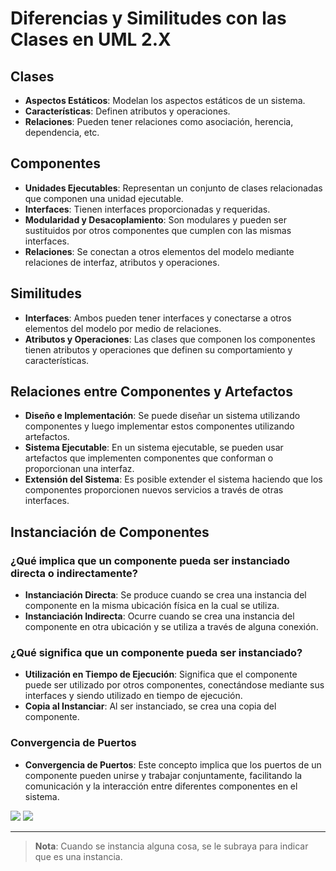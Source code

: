 
# Diferencias y Similitudes con las Clases en UML 2.X

## Clases

- **Aspectos Estáticos**: Modelan los aspectos estáticos de un sistema.
- **Características**: Definen atributos y operaciones.
- **Relaciones**: Pueden tener relaciones como asociación, herencia, dependencia, etc.

## Componentes

- **Unidades Ejecutables**: Representan un conjunto de clases relacionadas que componen una unidad ejecutable.
- **Interfaces**: Tienen interfaces proporcionadas y requeridas.
- **Modularidad y Desacoplamiento**: Son modulares y pueden ser sustituidos por otros componentes que cumplen con las mismas interfaces.
- **Relaciones**: Se conectan a otros elementos del modelo mediante relaciones de interfaz, atributos y operaciones.

## Similitudes

- **Interfaces**: Ambos pueden tener interfaces y conectarse a otros elementos del modelo por medio de relaciones.
- **Atributos y Operaciones**: Las clases que componen los componentes tienen atributos y operaciones que definen su comportamiento y características.

## Relaciones entre Componentes y Artefactos

- **Diseño e Implementación**: Se puede diseñar un sistema utilizando componentes y luego implementar estos componentes utilizando artefactos.
- **Sistema Ejecutable**: En un sistema ejecutable, se pueden usar artefactos que implementen componentes que conforman o proporcionan una interfaz.
- **Extensión del Sistema**: Es posible extender el sistema haciendo que los componentes proporcionen nuevos servicios a través de otras interfaces.

## Instanciación de Componentes

### ¿Qué implica que un componente pueda ser instanciado directa o indirectamente?

- **Instanciación Directa**: Se produce cuando se crea una instancia del componente en la misma ubicación física en la cual se utiliza.
- **Instanciación Indirecta**: Ocurre cuando se crea una instancia del componente en otra ubicación y se utiliza a través de alguna conexión.

### ¿Qué significa que un componente pueda ser instanciado?

- **Utilización en Tiempo de Ejecución**: Significa que el componente puede ser utilizado por otros componentes, conectándose mediante sus interfaces y siendo utilizado en tiempo de ejecución.
- **Copia al Instanciar**: Al ser instanciado, se crea una copia del componente.

### Convergencia de Puertos

- **Convergencia de Puertos**: Este concepto implica que los puertos de un componente pueden unirse y trabajar conjuntamente, facilitando la comunicación y la interacción entre diferentes componentes en el sistema.

![](https://lh7-us.googleusercontent.com/docsz/AD_4nXfRIkRDtpr67xz5T5GLNTZ8FpSSMjgs7KbCf6dKitAP-YTg-8naVswFCPf-mh4xGwyepsWk7uq01JDxv-kql8A9D9_sB0xtaJAeybu3vpSP0e_m-VXa8Yi2KQHYYiMbWOMp13i8CM1bVrHJyhmlUybNzQU?key=VReuh94fGGpJZLGsXsGdUQ)
![](https://lh7-us.googleusercontent.com/docsz/AD_4nXd0-R0qbpiy49r98aC70hKehhtPBrYHunDbcoB53NEHZYIx0gwFUp4qcXNFezf2Zvcqr_AccPoAHj2J0_AKk-xMsmtDDFs2Ib0Pt_XaT0uq5NoIbf-djIx9prlmXTTTTaQpIDSoLJUlEfUgG2MlQm_RdfBe?key=VReuh94fGGpJZLGsXsGdUQ)




---

> **Nota**: Cuando se instancia alguna cosa, se le subraya para indicar que es una instancia.
